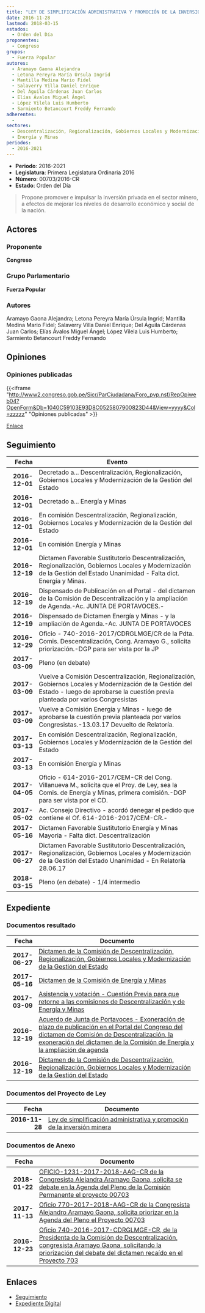 ```yaml
---
title: "LEY DE SIMPLIFICACIÓN ADMINISTRATIVA Y PROMOCIÓN DE LA INVERSIÓN MINERA"
date: 2016-11-28
lastmod: 2018-03-15
estados: 
  - Orden del Día
proponentes: 
  - Congreso
grupos: 
  - Fuerza Popular
autores: 
  - Aramayo Gaona Alejandra
  - Letona Pereyra María Úrsula Ingrid
  - Mantilla Medina Mario Fidel
  - Salaverry Villa Daniel Enrique
  - Del Águila Cárdenas Juan Carlos
  - Elías Ávalos Miguel Ángel
  - López Vilela Luis Humberto
  - Sarmiento Betancourt Freddy Fernando
adherentes: 
  - 
sectores: 
  - Descentralización, Regionalización, Gobiernos Locales y Modernización de la Gestión del Estado
  - Energía y Minas
periodos: 
  - 2016-2021
---
```


- **Periodo**: 2016-2021
- **Legislatura**: Primera Legislatura Ordinaria 2016
- **Número**: 00703/2016-CR
- **Estado**: Orden del Día

> Propone promover e impulsar la inversión privada en el sector minero, a efectos de mejorar los niveles de desarrollo económico y social de la nación.


## Actores

### Proponente

**Congreso**

### Grupo Parlamentario

**Fuerza Popular**

### Autores

Aramayo Gaona Alejandra; Letona Pereyra María Úrsula Ingrid; Mantilla Medina Mario Fidel; Salaverry Villa Daniel Enrique; Del Águila Cárdenas Juan Carlos; Elías Ávalos Miguel Ángel; López Vilela Luis Humberto; Sarmiento Betancourt Freddy Fernando


## Opiniones

### Opiniones publicadas

{{<iframe "http://www2.congreso.gob.pe/Sicr/ParCiudadana/Foro_pvp.nsf/RepOpiweb04?OpenForm&Db=1040C59103E93D8C0525807900823D44&View=yyyy&Col=zzzzz" "Opiniones publicadas" >}}

[Enlace](http://www2.congreso.gob.pe/Sicr/ParCiudadana/Foro_pvp.nsf/RepOpiweb04?OpenForm&Db=1040C59103E93D8C0525807900823D44&View=yyyy&Col=zzzzz)

## Seguimiento

| Fecha | Evento |
|------:|--------|
| **2016-12-01** | Decretado a... Descentralización, Regionalización, Gobiernos Locales y Modernización de la Gestión del Estado|
| **2016-12-01** | Decretado a... Energía y Minas|
| **2016-12-01** | En comisión Descentralización, Regionalización, Gobiernos Locales y Modernización de la Gestión del Estado|
| **2016-12-01** | En comisión Energía y Minas|
| **2016-12-19** | Dictamen Favorable Sustitutorio Descentralización, Regionalización, Gobiernos Locales y Modernización de la Gestión del Estado Unanimidad - Falta dict. Energía y Minas.|
| **2016-12-19** | Dispensado de Publicación en el Portal - del dictamen de la Comisión de Descentralización y la ampliación de Agenda.-Ac. JUNTA DE PORTAVOCES.-|
| **2016-12-19** | Dispensado de Dictamen Energía y Minas - y la ampliación de Agenda.-Ac. JUNTA DE PORTAVOCES|
| **2016-12-29** | Oficio - 740-2016-2017/CDRGLMGE/CR de la Pdta. Comis. Descentralización, Cong. Aramayo G., solicita priorización.-DGP para ser vista por la JP|
| **2017-03-09** | Pleno (en debate)|
| **2017-03-09** | Vuelve a Comisión Descentralización, Regionalización, Gobiernos Locales y Modernización de la Gestión del Estado - luego de aprobarse la cuestión previa planteada por varios Congresistas|
| **2017-03-09** | Vuelve a Comisión Energía y Minas - luego de aprobarse la cuestión previa planteada por varios Congresistas.-13.03.17 Devuelto de Relatoría.|
| **2017-03-13** | En comisión Descentralización, Regionalización, Gobiernos Locales y Modernización de la Gestión del Estado|
| **2017-03-13** | En comisión Energía y Minas|
| **2017-04-05** | Oficio - 614-2016-2017/CEM-CR del Cong. Villanueva M., solicita que el Proy. de Ley, sea la Comis. de Energía y Minas, primera comisión.-DGP para ser vista por el CD.|
| **2017-05-02** | Ac. Consejo Directivo - acordó denegar el pedido que contiene el Of. 614-2016-2017/CEM-CR.-|
| **2017-05-16** | Dictamen Favorable Sustitutorio Energía y Minas Mayoria - Falta dict. Descentralización|
| **2017-06-27** | Dictamen Favorable Sustitutorio Descentralización, Regionalización, Gobiernos Locales y Modernización de la Gestión del Estado Unanimidad - En Relatoría 28.06.17|
| **2018-03-15** | Pleno (en debate) - 1/4 intermedio|


## Expediente


### Documentos resultado

| Fecha | Documento |
|------:|--------|
| **2017-06-27** | [Dictamen de la Comisión de Descentralización, Regionalización, Gobiernos Locales y Modernización de la Gestión del Estado](http://www.leyes.congreso.gob.pe/Documentos/2016_2021/Dictamenes/Proyectos_de_Ley/00703DC08MAY20170627.pdf) |
| **2017-05-16** | [Dictamen de la Comisión de Energía y Minas](http://www.leyes.congreso.gob.pe/Documentos/2016_2021/Dictamenes/Proyectos_de_Ley/00703DC11MAY20170516.pdf) |
| **2017-03-09** | [Asistencia y votación - Cuestión Previa para que retorne a las comisiones de Descentralización y de Energía y Minas](http://www.leyes.congreso.gob.pe/Documentos/2016_2021/Asistencia_y_Votacion/Proyectos_de_Ley/AVCP0070320170309.pdf) |
| **2016-12-19** | [Acuerdo de Junta de Portavoces - Exoneración de plazo de publicación en el Portal del Congreso del dictamen de Comisión de Descentralización, la exoneración del dictamen de la Comisión de Energía y la ampliación de agenda](http://www.leyes.congreso.gob.pe/Documentos/2016_2021/Acuerdos/Junta_Portavoces/AJP0070320161219.pdf) |
| **2016-12-19** | [Dictamen de la Comisión de Descentralización, Regionalización, Gobiernos Locales y Modernización de la Gestión del Estado](http://www.leyes.congreso.gob.pe/Documentos/2016_2021/Dictamenes/Proyectos_de_Ley/00703DC08MAY20161219..pdf) |

### Documentos del Proyecto de Ley

| Fecha | Documento |
|------:|--------|
| **2016-11-28** | [Ley de simplificación administrativa y promoción de la inversión minera](http://www.leyes.congreso.gob.pe/Documentos/2016_2021/Proyectos_de_Ley_y_de_Resoluciones_Legislativas/PL0070320161128.pdf) |

### Documentos de Anexo

| Fecha | Documento |
|------:|--------|
| **2018-01-22** | [OFICIO-1231-2017-2018-AAG-CR de la Congresista Alejandra Aramayo Gaona, solicita se debate en la Agenda del Pleno de la Comisión Permanente el proyecto 00703](http://www.leyes.congreso.gob.pe/Documentos/2016_2021/Oficios/Congresistas/OFICIO-1231-2017-2018-AAG-CR.pdf) |
| **2017-11-13** | [Oficio 770-2017-2018-AAG-CR de la Congresista Alejandro Aramayo Gaona, solicita priorizar en la Agenda del Pleno el Proyecto 00703](http://www.leyes.congreso.gob.pe/Documentos/2016_2021/Oficios/Congresistas/OFICIO-770-2017-2018-AAG-CR.pdf) |
| **2016-12-23** | [Oficio 740-2016-2017-CDRGLMGE-CR, de la Presidenta de la Comisión de Descentralización, congresista Aramayo Gaona, solicitando la priorización del debate del dictamen recaído en el Proyecto 703](http://www.leyes.congreso.gob.pe/Documentos/2016_2021/Oficios/Comisiones_Ordinarias/OFICIO-740-2016-2017-CDRGLMGE-CR.pdf) |

## Enlaces 

- [Seguimiento](http://www2.congreso.gob.pe/Sicr/TraDocEstProc/CLProLey2016.nsf/f7fff46988ca05b1052578e100829cc7/0dc95a9cf541bf4205258079007dbd8d?OpenDocument)
- [Expediente Digital](http://www2.congreso.gob.pe/Sicr/TraDocEstProc/CLProLey2016.nsf/f7fff46988ca05b1052578e100829cc7/0dc95a9cf541bf4205258079007dbd8d?OpenDocument&Click=05257FB7005EB655.eb71d0cf91d8294e05256cdf006b5706/$Body/0.1C6C)
